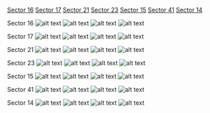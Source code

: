 [Sector 16](#sector16)
[Sector 17](#sector17)
[Sector 21](#sector21)
[Sector 23](#sector23)
[Sector 15](#sector15)
[Sector 41](#sector41)
[Sector 14](#sector14)

<a name = "sector16"></a>
Sector 16
![alt text](/images/KELT-23_Sector_16/KELT-23_Sector_16_a_TimeSeries.png)
![alt text](/images/KELT-23_Sector_16/KELT-23_Sector_16_b_FoldedLightCurve.png)
![alt text](/images/KELT-23_Sector_16/KELT-23_Sector_16_b_IndividualTransitsWithFit.png)
![alt text](/images/KELT-23_Sector_16/KELT-23_Sector_16_c_TimingResiduals.png)

<a name = "sector17"></a>
Sector 17
![alt text](/images/KELT-23_Sector_17/KELT-23_Sector_17_a_TimeSeries.png)
![alt text](/images/KELT-23_Sector_17/KELT-23_Sector_17_b_FoldedLightCurve.png)
![alt text](/images/KELT-23_Sector_17/KELT-23_Sector_17_b_IndividualTransitsWithFit.png)
![alt text](/images/KELT-23_Sector_17/KELT-23_Sector_17_c_TimingResiduals.png)

<a name = "sector21"></a>
Sector 21
![alt text](/images/KELT-23_Sector_21/KELT-23_Sector_21_a_TimeSeries.png)
![alt text](/images/KELT-23_Sector_21/KELT-23_Sector_21_b_FoldedLightCurve.png)
![alt text](/images/KELT-23_Sector_21/KELT-23_Sector_21_b_IndividualTransitsWithFit.png)
![alt text](/images/KELT-23_Sector_21/KELT-23_Sector_21_c_TimingResiduals.png)

<a name = "sector23"></a>
Sector 23
![alt text](/images/KELT-23_Sector_23/KELT-23_Sector_23_a_TimeSeries.png)
![alt text](/images/KELT-23_Sector_23/KELT-23_Sector_23_b_FoldedLightCurve.png)
![alt text](/images/KELT-23_Sector_23/KELT-23_Sector_23_b_IndividualTransitsWithFit.png)
![alt text](/images/KELT-23_Sector_23/KELT-23_Sector_23_c_TimingResiduals.png)

<a name = "sector15"></a>
Sector 15
![alt text](/images/KELT-23_Sector_15/KELT-23_Sector_15_a_TimeSeries.png)
![alt text](/images/KELT-23_Sector_15/KELT-23_Sector_15_b_FoldedLightCurve.png)
![alt text](/images/KELT-23_Sector_15/KELT-23_Sector_15_b_IndividualTransitsWithFit.png)
![alt text](/images/KELT-23_Sector_15/KELT-23_Sector_15_c_TimingResiduals.png)

<a name = "sector41"></a>
Sector 41
![alt text](/images/KELT-23_Sector_41/KELT-23_Sector_41_a_TimeSeries.png)
![alt text](/images/KELT-23_Sector_41/KELT-23_Sector_41_b_FoldedLightCurve.png)
![alt text](/images/KELT-23_Sector_41/KELT-23_Sector_41_b_IndividualTransitsWithFit.png)
![alt text](/images/KELT-23_Sector_41/KELT-23_Sector_41_c_TimingResiduals.png)

<a name = "sector14"></a>
Sector 14
![alt text](/images/KELT-23_Sector_14/KELT-23_Sector_14_a_TimeSeries.png)
![alt text](/images/KELT-23_Sector_14/KELT-23_Sector_14_b_FoldedLightCurve.png)
![alt text](/images/KELT-23_Sector_14/KELT-23_Sector_14_b_IndividualTransitsWithFit.png)
![alt text](/images/KELT-23_Sector_14/KELT-23_Sector_14_c_TimingResiduals.png)

